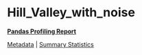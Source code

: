 # Hill_Valley_with_noise

[**Pandas Profiling Report**](https://epistasislab.github.io/pmlb/profile/Hill_Valley_with_noise.html)

[Metadata](metadata.yaml) | [Summary Statistics](summary_stats.tsv)

